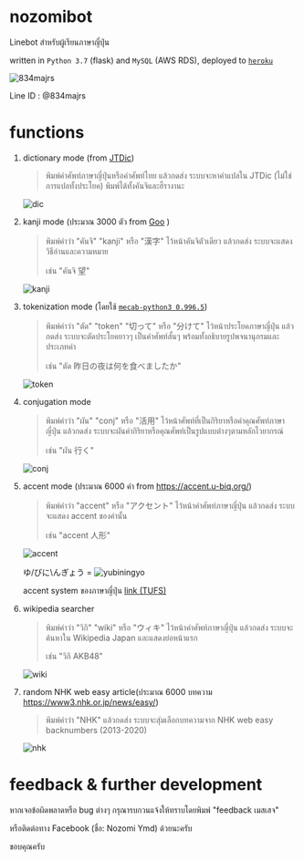 # nozomibot

Linebot สำหรับผู้เรียนภาษาญี่ปุ่น

written in `Python 3.7` (flask) and `MySQL` (AWS RDS), deployed to [`heroku`](https://www.heroku.com)

![834majrs](https://user-images.githubusercontent.com/44984892/79058885-92a1ac00-7c9d-11ea-8600-6ed00def18ca.png)

Line ID : @834majrs

# functions

1. dictionary mode (from [JTDic](http://www.jtdic.com/2008/japanese.aspx))
    > พิมพ์คำศัพท์ภาษาญี่ปุ่นหรือคำศัพท์ไทย แล้วกดส่ง ระบบจะหาคำแปลใน JTDic (ไม่ใช่การแปลทั้งประโยค) พิมพ์ได้ทั้งคันจิและฮืรางานะ
    
    ![dic](https://user-images.githubusercontent.com/44984892/79066435-15e4f100-7ce2-11ea-9355-3434fdd88ffb.png)

2. kanji mode (ประมาณ 3000 ตัว from [Goo](https://dictionary.goo.ne.jp/kanji/) )
    > พิมพ์คำว่า "คันจิ" "kanji" หรือ "漢字" ไว้หน้าคันจิตัวเดียว แล้วกดส่ง ระบบจะแสดงวิธีอ่านและความหมาย
    >
    > เช่น "คันจิ 望"
    
    ![kanji](https://user-images.githubusercontent.com/44984892/79066450-2f863880-7ce2-11ea-8c20-39dc224820ef.png)

3. tokenization mode (โดยใช้ [`mecab-python3 0.996.5`](https://pypi.org/project/mecab-python3/))
    > พิมพ์คำว่า "ตัด" "token" "切って" หรือ "分けて" ไว้หน้าประโยคภาษาญี่ปุ่น แล้วกดส่ง ระบบจะตัดประโยคยาวๆ เป็นคำศัพท์สั้นๆ พร้อมทั้งอธิบายรูปพจนานุกรมและประเภทคำ 
    >
    > เช่น "ตัด 昨日の夜は何を食べましたか"
    
    ![token](https://user-images.githubusercontent.com/44984892/79066334-5a23c180-7ce1-11ea-8cfd-b3606a13e5ca.png)

4. conjugation mode
    > พิมพ์คำว่า "ผัน" "conj" หรือ "活用" ไว้หน้าศัพท์ที่เป็นกิริยาหรือคำคุณศัพท์ภาษาญี่ปุ่น แล้วกดส่ง ระบบจะผันคำกิริยาหรือคุณศัพท์เป็นรูปแบบต่างๆตามหลักไวยากรณ์ 
    >
    > เช่น "ผัน 行く"
    
    ![conj](https://user-images.githubusercontent.com/44984892/79066398-d5857300-7ce1-11ea-92b6-8abd042bea75.png)

5. accent mode (ประมาณ 6000 คำ from https://accent.u-biq.org/)
    > พิมพ์คำว่า "accent" หรือ "アクセント" ไว้หน้าคำศัพท์ภาษาญี่ปุ่น แล้วกดส่ง ระบบจะแสดง accent ของคำนั้น
    >
    > เช่น "accent 人形"
    
    ![accent](https://user-images.githubusercontent.com/44984892/79066417-f4840500-7ce1-11ea-8786-038f2fb866ee.png)
    
    ゆ/びに\んぎょう = ![yubiningyo](https://user-images.githubusercontent.com/44984892/79059193-4193b700-7ca1-11ea-931b-d52121fec7d2.png)
    
    accent system ของภาษาญี่ปุ่น [link (TUFS)](http://www.coelang.tufs.ac.jp/ja/th/pmod/practical/01-08-01.php)


6. wikipedia searcher
    > พิมพ์คำว่า "วิกิ" "wiki" หรือ "ウィキ" ไว้หน้าคำศัพท์ภาษาญี่ปุ่น แล้วกดส่ง ระบบจะค้นหาใน Wikipedia Japan และแสดงย่อหน้าแรก
    >
    > เช่น "วิกิ AKB48"
    
    ![wiki](https://user-images.githubusercontent.com/44984892/79066428-09609880-7ce2-11ea-8d47-6787f5363ed2.png)

7. random NHK web easy article(ประมาณ 6000 บทความ https://www3.nhk.or.jp/news/easy/)
    > พิมพ์คำว่า "NHK" แล้วกดส่ง ระบบจะสุ่มเลือกบทความจาก NHK web easy backnumbers (2013-2020)
    
    ![nhk](https://user-images.githubusercontent.com/44984892/79058948-705c5e00-7c9e-11ea-9d72-e4173b27c410.png)

# feedback & further development

หากเจอข้อผิดพลาดหรือ bug ต่างๆ กรุณารบกวนแจ้งให้ทราบโดยพิมพ์ "feedback เมสเสจ" 

หรือติดต่อทาง Facebook (ชื่อ: Nozomi Ymd) ด้วยนะครับ

ขอบคุณครับ
